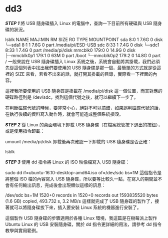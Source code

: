 # dd3

***STEP 1***
將 USB 隨身碟插入 Linux 的電腦中，查詢一下目前所有硬碟與 USB 隨身碟的狀況。

lsblk
NAME        MAJ:MIN RM  SIZE RO TYPE MOUNTPOINT
sda           8:0    1  7.6G  0 disk
└─sda1        8:1    1  7.6G  0 part /media/pi/ESD-USB
sdc           8:33   1  7.4G  0 disk
└─sdc1        8:33   1  7.4G  0 part /media/pi/disk
mmcblk0     179:0    0 14.9G  0 disk
├─mmcblk0p1 179:1    0   63M  0 part /boot
└─mmcblk0p2 179:2    0 14.8G  0 part /
一般來說在 USB 隨身碟插入 Linux 系統之後，系統會自動將其掛載，我們必須先從這個列表中找出我們要使用的 USB 隨身碟是那一個，最簡單的方式就是從這裡的 SIZE 來看，若看不出來的話，就打開其掛載的目錄，實際看一下裡面的內容。

這裡我所要使用的 USB 隨身碟是掛載在 /media/pi/disk 這一個位置，而其對應的硬碟路徑則是 /dev/sdc，找到這個代號之後，就可以繼續下一步了。

在判斷磁碟代號的時候，要非常小心，絕對不可以搞錯，如果誤判磁碟代號的話，在執行後續的資料寫入動作時，就會可能造成整個系統損毀。

***STEP 2***
從 Linux 的桌面環境下卸載 USB 隨身碟（在檔案總管按下退出的按鈕），或是使用指令卸載：

umount /media/pi/disk
卸載後再次確認一下卸載的 USB 隨身碟是否正確：

lsblk

***STEP 3***
使用 dd 指令將 Linux 的 ISO 映像檔寫入 USB 隨身碟：

sudo dd if=ubuntu-16.10-desktop-amd64.iso of=/dev/sdc bs=1M
這個指令是將整個 ISO 檔的內容寫入 USB 隨身碟，所以要等比較久一點，在寫入的期間並不會有任何輸出訊息，完成後會出現類似這樣的訊息：

/dev/sdc bs=1M
1520+0 records in
1520+0 records out
1593835520 bytes (1.6 GB) copied, 493.732 s, 3.2 MB/s
這樣就完成了 USB 隨身碟的製作了，接著就可以將隨身碟拔下來，插入要安裝 Linux 系統的機器進行安裝了。

這個製作 USB 隨身碟的步驟適用於各種 Linux 環境，我這篇是在樹莓派上製作 Ubuntu Linux 的 USB 安裝隨身碟，關於 dd 指令更詳細的用法，請參考 dd 指令教學與實用範例。
